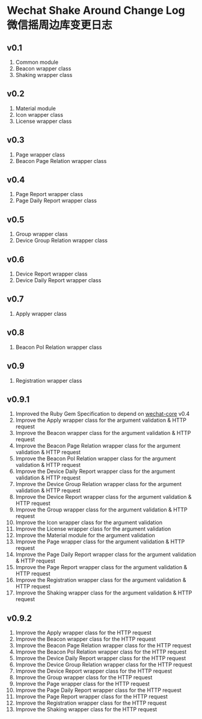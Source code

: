 # Wechat Shake Around Change Log 微信摇周边库变更日志

## v0.1
1. Common module
2. Beacon wrapper class
3. Shaking wrapper class

## v0.2
1. Material module
2. Icon wrapper class
3. License wrapper class

## v0.3
1. Page wrapper class
2. Beacon Page Relation wrapper class

## v0.4
1. Page Report wrapper class
2. Page Daily Report wrapper class

## v0.5
1. Group wrapper class
2. Device Group Relation wrapper class

## v0.6
1. Device Report wrapper class
2. Device Daily Report wrapper class

## v0.7
1. Apply wrapper class

## v0.8
1. Beacon PoI Relation wrapper class

## v0.9
1. Registration wrapper class

## v0.9.1
1. Improved the Ruby Gem Specification to depend on [wechat-core](https://github.com/topbitdu/wechat-core) v0.4
2. Improve the Apply wrapper class for the argument validation & HTTP request
3. Improve the Beacon wrapper class for the argument validation & HTTP request
4. Improve the Beacon Page Relation wrapper class for the argument validation & HTTP request
5. Improve the Beacon PoI Relation wrapper class for the argument validation & HTTP request
6. Improve the Device Daily Report wrapper class for the argument validation & HTTP request
7. Improve the Device Group Relation wrapper class for the argument validation & HTTP request
8. Improve the Device Report wrapper class for the argument validation & HTTP request
9. Improve the Group wrapper class for the argument validation & HTTP request
10. Improve the Icon wrapper class for the argument validation
11. Improve the License wrapper class for the argument validation
12. Improve the Material module for the argument validation
13. Improve the Page wrapper class for the argument validation & HTTP request
14. Improve the Page Daily Report wrapper class for the argument validation & HTTP request
15. Improve the Page Report wrapper class for the argument validation & HTTP request
16. Improve the Registration wrapper class for the argument validation & HTTP request
17. Improve the Shaking wrapper class for the argument validation & HTTP request

## v0.9.2
1. Improve the Apply wrapper class for the HTTP request
2. Improve the Beacon wrapper class for the HTTP request
3. Improve the Beacon Page Relation wrapper class for the HTTP request
4. Improve the Beacon PoI Relation wrapper class for the HTTP request
5. Improve the Device Daily Report wrapper class for the HTTP request
6. Improve the Device Group Relation wrapper class for the HTTP request
7. Improve the Device Report wrapper class for the HTTP request
8. Improve the Group wrapper class for the HTTP request
9. Improve the Page wrapper class for the HTTP request
10. Improve the Page Daily Report wrapper class for the HTTP request
11. Improve the Page Report wrapper class for the HTTP request
12. Improve the Registration wrapper class for the HTTP request
13. Improve the Shaking wrapper class for the HTTP request
